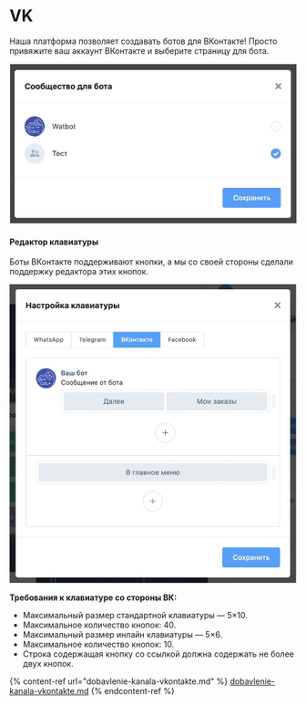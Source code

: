 # VK

Наша платформа позволяет создавать ботов для ВКонтакте! Просто привяжите ваш аккаунт ВКонтакте и выберите страницу для бота.

![](../../.gitbook/assets/gt1edNV9W6g.jpg)

#### Редактор клавиатуры

Боты ВКонтакте поддерживают кнопки, а мы со своей стороны сделали поддержку редактора этих кнопок.

![](../../.gitbook/assets/bi2T6icv6xQ.jpg)



**Требования к клавиатуре со стороны ВК:**

* Максимальный размер стандартной клавиатуры — 5×10.&#x20;
* Максимальное количество кнопок: 40.
* Максимальный размер инлайн клавиатуры — 5×6.&#x20;
* Максимальное количество кнопок: 10.
* Строка содержащая кнопку со ссылкой должна содержать не более двух кнопок.

{% content-ref url="dobavlenie-kanala-vkontakte.md" %}
[dobavlenie-kanala-vkontakte.md](dobavlenie-kanala-vkontakte.md)
{% endcontent-ref %}
